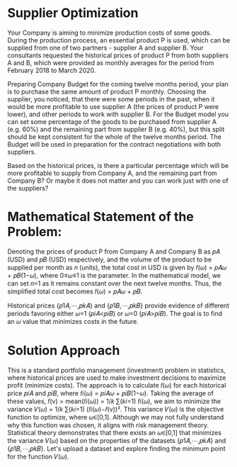 # Supplier Optimization
Your Company is aiming to minimize production costs of some goods. During the production process, an essential product P is used, which can be supplied from one of two partners - supplier A and supplier B. Your consultants requested the historical prices of product P from both suppliers A and B, which were provided as monthly averages for the period from February 2018 to March 2020.

Preparing Company Budget for the coming twelve months period, your plan is to purchase the same amount of product P monthly. Choosing the supplier, you noticed, that there were some periods in the past, when it would be more profitable to use supplier A (the prices of product P were lower), and other periods to work with supplier B. For the Budget model you can set some percentage of the goods to be purchased from supplier A (e.g. 60%) and the remaining part from supplier B (e.g. 40%), but this split should be kept consistent for the whole of the twelve months period. The Budget will be used in preparation for the contract negotiations with both suppliers.

Based on the historical prices, is there a particular percentage which will be more profitable to supply from Company A, and the remaining part from Company B? Or maybe it does not matter and you can work just with one of the suppliers?

# Mathematical Statement of the Problem:

Denoting the prices of product P from Company A and Company B as 𝑝𝐴 (USD) and 𝑝𝐵 (USD) respectively, and the volume of the product to be supplied per month as 𝑛 (units), the total cost in USD is given by 𝑓(𝜔) = 𝑝𝐴𝜔 + 𝑝𝐵(1−𝜔), where 0≤𝜔≤1 is the parameter. In the mathematical model, we can set 𝑛=1 as it remains constant over the next twelve months. Thus, the simplified total cost becomes 𝑓(𝜔) = 𝑝𝐴𝜔 + 𝑝𝐵.

Historical prices {𝑝1𝐴,⋯,𝑝𝑘𝐴} and {𝑝1𝐵,⋯,𝑝𝑘𝐵} provide evidence of different periods favoring either 𝜔=1 (𝑝𝑖𝐴<𝑝𝑖𝐵) or 𝜔=0 (𝑝𝑖𝐴>𝑝𝑖𝐵). The goal is to find an 𝜔 value that minimizes costs in the future.

# Solution Approach
This is a standard portfolio management (investment) problem in statistics, where historical prices are used to make investment decisions to maximize profit (minimize costs). The approach is to calculate 𝑓(𝜔) for each historical price 𝑝𝑖𝐴 and 𝑝𝑖𝐵, where 𝑓𝑖(𝜔) = 𝑝𝑖𝐴𝜔 + 𝑝𝑖𝐵(1−𝜔). Taking the average of these values, 𝑓(v) = mean(𝑓𝑖(𝜔)) = 1/𝑘 ∑(𝑘𝑖=1) 𝑓𝑖(𝜔), we aim to minimize the variance 𝑉(𝜔) = 1/𝑘 ∑(𝑘𝑖=1) (𝑓𝑖(𝜔)−𝑓(v))². This variance 𝑉(𝜔) is the objective function to optimize, where 𝜔∈[0,1]. Although we may not fully understand why this function was chosen, it aligns with risk management theory. Statistical theory demonstrates that there exists an 𝜔∈[0,1] that minimizes the variance 𝑉(𝜔) based on the properties of the datasets {𝑝1𝐴,⋯,𝑝𝑘𝐴} and {𝑝1𝐵,⋯,𝑝𝑘𝐵}. Let's upload a dataset and explore finding the minimum point for the function 𝑉(𝜔).

